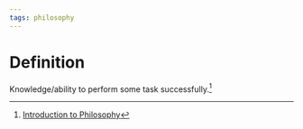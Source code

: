 ```yaml
---
tags: philosophy
---
```


# Definition

Knowledge/ability to perform some task successfully.[^1]

[^1]: [Introduction to Philosophy](zotero://open-pdf/library/items/M84L5RRJ?page=217)